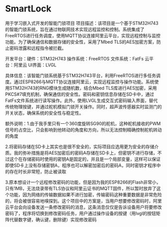 # SmartLock
用于学习嵌入式开发的智能门锁项目
项目描述：该项目是一个基于STM32H743的智能门锁系统，旨在通过物联网技术实现远程监控和控制。系统集成了FreeRTOS进行任务调度，使用MQTT协议连接阿里云平台，实现远程控制与监控功能。为了确保通信和数据存储的安全性，采用了Mbed TLS的AES加密方案，防止密码泄露和远程指令被拦截。

开发平台：硬件：STM32H743 操作系统：FreeRTOS 文件系统：FatFs 云平台：阿里云 UI界面：LVGL

具体信息：该智能门锁系统基于STM32H743平台，利用FreeRTOS进行多任务调度。通过ESP8266与MQTT协议连接阿里云，实现远程监控与操作功能。系统使用STM32H743的RNG模块生成随机数，结合Mbed TLS库进行AES加密，采用PKCS#7填充机制，确保通信的安全性。密码和密钥信息存储在SD卡中，通过FatFs文件系统进行读写操作。此外，使用LVGL生成交互式密码输入界面，替代传统物理按键，并通过舵机模拟门锁开关操作。同时，超声波传感器实时监测门的开关状态，确保系统的安全性与稳定性。

额外说明：1.由于我手里只有一个360度旋转SG90的舵机，这种舵机接收的PWM信号的占空比，只会影响到他转动的角度和方向，所以无法控制精确控制舵机转动的角度

2.将密码存储在SD卡上其实也是很不安全的，实际项目应选用更为安全的存储介质。我的弥补措施是将AES加密后的密码A存储在SD卡上，但密钥不进行存储，不过这个在存储密码时使用的密钥A是固定的，并且是一个局部变量，这样可以保证即使SD卡上没有存储密钥A，程序也可以解密加密后的密码A，同时密钥才程序中的存在时长非常短，防止被读取

3.原本想设计一个远程修改密码的功能，但是因为我的ESP8266的Flash非常小，只有1MB，无法烧录带有TLS协议和阿里云证书的MQTT固件，所以暂时放弃了这个功能，因为网络的传输数据如果不进行加密，传输密码这种重要数据是非常危险的，将会被很容易地嗅探到。这个项目中的方案是，当用户想要修改密码时，阿里云平台会向设备发送一条修改密码的消息，这条消息仅仅是告诉设备用户将要修改密码了，程序将切换到修改密码任务，用户通过操作设备的按键（用lvgl的按钮矩阵代替数字键，确认键，删除键）实现修改密码


